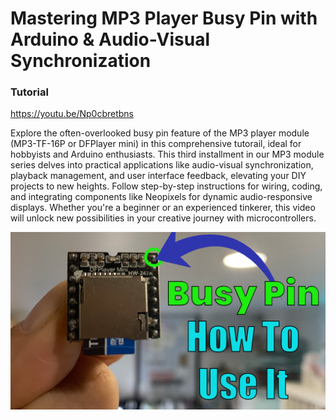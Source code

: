 # Mastering MP3 Player Busy Pin with Arduino & Audio-Visual Synchronization

### Tutorial
https://youtu.be/Np0cbretbns

Explore the often-overlooked busy pin feature of the MP3 player module (MP3-TF-16P or DFPlayer mini) in this comprehensive tutorail, ideal for hobbyists and Arduino enthusiasts. 
This third installment in our MP3 module series delves into practical applications like audio-visual synchronization, playback management, and user interface feedback, elevating your DIY projects to new heights. 
Follow step-by-step instructions for wiring, coding, and integrating components like Neopixels for dynamic audio-responsive displays. Whether you're a beginner or an experienced tinkerer, this video will unlock new possibilities in your creative journey with microcontrollers. 

![Usage](https://github.com/thelastoutpostworkshop/mp3_busy_pin/blob/main/images/BusyPin.png)